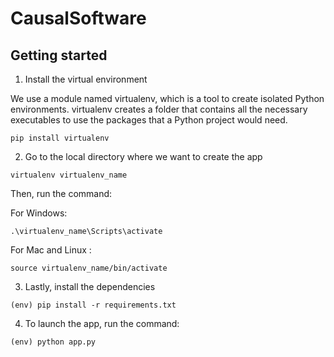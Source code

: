 # CausalSoftware


## Getting started

1. Install the virtual environment

We use a module named virtualenv, which is a tool to create isolated Python environments. virtualenv creates a folder that contains all the necessary executables to use the packages that a Python project would need.

```
pip install virtualenv
```

2. Go to the local directory where we want to create the app

```
virtualenv virtualenv_name
```

Then, run the command:

For Windows:
```
.\virtualenv_name\Scripts\activate
```

For Mac and Linux : 
```
source virtualenv_name/bin/activate
```

3. Lastly, install the dependencies

```
(env) pip install -r requirements.txt
```

4. To launch the app, run the command:

```
(env) python app.py
```

